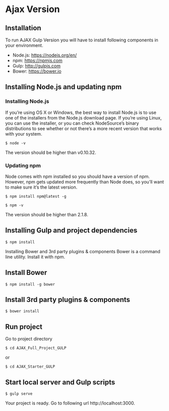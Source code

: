 # Ajax Version
## Installation
To run AJAX Gulp Version you will have to install following components in your environment.

- Node.js: https://nodejs.org/en/
- npm: https://npmjs.com
- Gulp: http://gulpjs.com
- Bower: https://bower.io

## Installing Node.js and updating npm

### Installing Node.js
If you’re using OS X or Windows, the best way to install Node.js is to use one of the installers from the Node.js download page. If you’re using Linux, you can use the installer, or you can check NodeSource’s binary distributions to see whether or not there’s a more recent version that works with your system.

```
$ node -v
```
The version should be higher than v0.10.32.

### Updating npm
Node comes with npm installed so you should have a version of npm. However, npm gets updated more frequently than Node does, so you’ll want to make sure it’s the latest version.

```
$ npm install npm@latest -g
```
```
$ npm -v
```
The version should be higher than 2.1.8.

## Installing Gulp and project dependencies
```
$ npm install
```
Installing Bower and 3rd party plugins & components
Bower is a command line utility. Install it with npm.

## Install Bower
```
$ npm install -g bower
```

## Install 3rd party plugins & components
```
$ bower install
```
## Run project
Go to project directory

```
$ cd AJAX_Full_Project_GULP
```
or
```
$ cd AJAX_Starter_GULP
```
## Start local server and Gulp scripts

```
$ gulp serve
```
Your project is ready. Go to following url http://localhost:3000.
